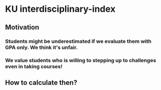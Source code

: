 # KU interdisciplinary-index

## Motivation
### Students might be underestimated if we evaluate them with GPA only. We think it's unfair.
### We value students who is willing to stepping up to challenges even in taking courses!

## How to calculate then?

###  

